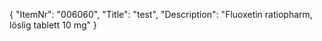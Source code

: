 {
  "ItemNr": "006060",
  "Title": "test",
  "Description": "Fluoxetin ratiopharm, löslig tablett 10 mg"
}